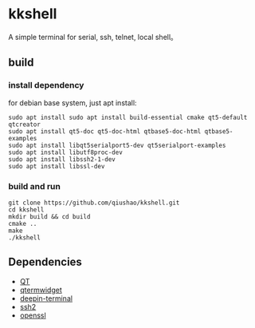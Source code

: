 
# kkshell

A simple terminal for serial, ssh, telnet, local shell。

## build
### install dependency
for debian base system, just apt install:
```
sudo apt install sudo apt install build-essential cmake qt5-default qtcreator
sudo apt install qt5-doc qt5-doc-html qtbase5-doc-html qtbase5-examples
sudo apt install libqt5serialport5-dev qt5serialport-examples
sudo apt install libutf8proc-dev
sudo apt install libssh2-1-dev
sudo apt install libssl-dev
``` 

### build and run
```
git clone https://github.com/qiushao/kkshell.git
cd kkshell
mkdir build && cd build
cmake ..
make
./kkshell 
```

## Dependencies
- [QT](https://www.qt.io/developers)
- [qtermwidget](https://github.com/lxqt/qtermwidget)
- [deepin-terminal](https://github.com/linuxdeepin/deepin-terminal)
- [ssh2](https://github.com/libssh2/libssh2)
- [openssl](https://github.com/openssl/openssl)

